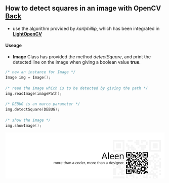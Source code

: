 ## How to detect squares in an image with OpenCV [Back](./qa.md)

- use the algorithm provided by *karlphillip*, which has been integrated in [**LightOpenCV**](https://github.com/aleen42/LightOpenCV)

#### Useage

- **Image** Class has provided the method *detectSquare*, and print the detected line on the image when giving a boolean value **true**.

```cpp
/* new an instance for Image */
Image img = Image();

/* read the image which is to be detected by giving the path */
img.readImage(imagePath);

/* DEBUG is an marco parameter */
img.detectSquare(DEBUG);

/* show the image */
img.showImage();
```

<a href="http://aleen42.github.io/" target="_blank" ><img src="./../pic/tail.gif"></a>
